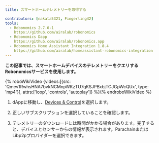 ```yaml
---
title: スマートホームテレメトリーを取得する

contributors: [nakata5321, Fingerling42]
tools:
  - Robonomics 2.7.0-1
    https://github.com/airalab/robonomics
  - Robonomics Dapp
    https://github.com/airalab/robonomics.app
  - Robonomics Home Assistant Integration 1.8.4
    https://github.com/airalab/homeassistant-robonomics-integration
---
```


**この記事では、スマートホームデバイスのテレメトリーをクエリするRobonomicsサービスを使用します。**

{% roboWikiVideo {videos:[{src: 'Qmev1RwhsHNA7bvkNCMnpWKzTU7qKSJPBxbjTCJGpWcQUx', type: 'mp4'}], attrs:['loop', 'controls', 'autoplay']} %}{% endroboWikiVideo %}

1. dAppに移動し、[Devices & Control](https://robonomics.app/#/telemetry)を選択します。

2. 正しいサブスクリプションを選択していることを確認します。

3. テレメトリーのダウンロードには時間がかかる場合があります。完了すると、デバイスとセンサーからの情報が表示されます。ParachainまたはLibp2pプロバイダーを選択できます。